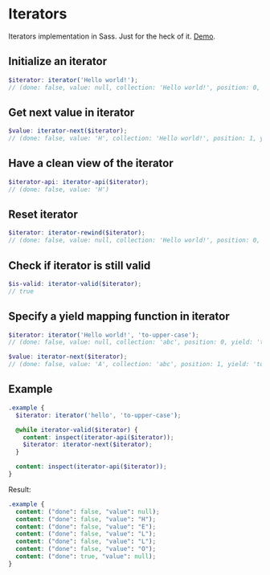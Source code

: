 Iterators
=========

Iterators implementation in Sass. Just for the heck of it. [Demo](http://sassmeister.com/gist/d94049a3d516e31a8dad).

## Initialize an iterator

```scss
$iterator: iterator('Hello world!');
// (done: false, value: null, collection: 'Hello world!', position: 0, yield: null, args: ())
```

## Get next value in iterator

```scss
$value: iterator-next($iterator);
// (done: false, value: 'H', collection: 'Hello world!', position: 1, yield: null, args: ())
```

## Have a clean view of the iterator

```scss
$iterator-api: iterator-api($iterator);
// (done: false, value: 'H')
```

## Reset iterator

```scss
$iterator: iterator-rewind($iterator);
// (done: false, value: null, collection: 'Hello world!', position: 0, yield: null, args: ())
```

## Check if iterator is still valid

```scss
$is-valid: iterator-valid($iterator);
// true
```

## Specify a yield mapping function in iterator

```scss
$iterator: iterator('Hello world!', 'to-upper-case');
// (done: false, value: null, collection: 'abc', position: 0, yield: 'to-upper-case', args: ())

$value: iterator-next($iterator);
// (done: false, value: 'A', collection: 'abc', position: 1, yield: 'to-upper-case', args: ())
```

## Example

```scss
.example {
  $iterator: iterator('hello', 'to-upper-case');

  @while iterator-valid($iterator) {
    content: inspect(iterator-api($iterator));
    $iterator: iterator-next($iterator);
  }

  content: inspect(iterator-api($iterator));
}
```

Result:

```css
.example {
  content: ("done": false, "value": null);
  content: ("done": false, "value": "H");
  content: ("done": false, "value": "E");
  content: ("done": false, "value": "L");
  content: ("done": false, "value": "L");
  content: ("done": false, "value": "O");
  content: ("done": true, "value": null);
}
```